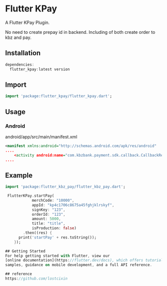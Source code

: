 # Flutter KPay 

A Flutter KPay Plugin.

No need to create prepay id in backend.
Including of both create order to kbz and pay.

## Installation
```dart
dependencies:
  flutter_kpay:latest version
```
## Import
```dart
import 'package:flutter_kpay/flutter_kpay.dart';
```
## Usage
### Android
android/app/src/main/manifest.xml
```xml
<manifest xmlns:android="http://schemas.android.com/apk/res/android"
....
	<activity android:name="com.kbzbank.payment.sdk.callback.CallbackResultActivity" android:theme="@android:style/Theme.NoDisplay" android:exported="true"
....
```

## Example
```dart
import 'package:flutter_kbz_pay/flutter_kbz_pay.dart';

 FlutterKPay.startPay(
            merchCode: "10000",
            appId: "kp4c1706c8675a45fghjklrskyf",
            signKey: "123",
            orderId: "123",
            amount: 5000,
            title: "title",
            isProduction: false)
        .then((res) {
      print('startPay' + res.toString());
    });

## Getting Started
For help getting started with Flutter, view our 
[online documentation](https://flutter.dev/docs), which offers tutorials, 
samples, guidance on mobile development, and a full API reference.

## reference 
https://github.com/lostcixin
